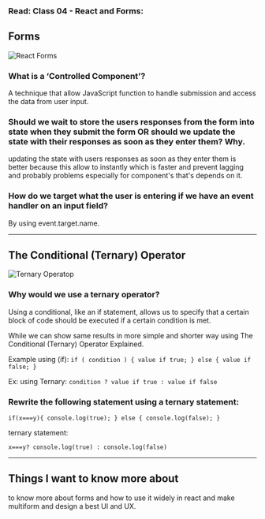 ### Read: Class 04 - React and Forms:

## Forms

![React Forms](https://th.bing.com/th/id/R.258ac2f0b4a2ae2fb2b59de612593269?rik=wTv8AUovTqoW4A&riu=http%3a%2f%2fblog.mycode.website%2fwp-content%2fuploads%2f2017%2f10%2fForm.png&ehk=WslXehvbU3beXokPRRYkM%2bSjeNOJNQSi%2fjetwQ2foMc%3d&risl=&pid=ImgRaw)

### **What is a ‘Controlled Component’?**

A technique that allow JavaScript function to handle submission and access the data from user input.

### **Should we wait to store the users responses from the form into state when they submit the form OR should we update the state with their responses as soon as they enter them? Why.**

updating the state with users responses as soon as they enter them is better because this allow to instantly which is faster and prevent lagging and probably problems especially for component's that's depends on it.

### **How do we target what the user is entering if we have an event handler on an input field?**

By using event.target.name.

---

## The Conditional (Ternary) Operator

![Ternary Operatop](https://errorfreeprogram.com/wp-content/uploads/2020/11/ternary.png)

### **Why would we use a ternary operator?**

Using a conditional, like an if statement, allows us to specify that a certain block of code should be executed if a certain condition is met.

While we can show same results in more simple and shorter way using The Conditional (Ternary) Operator Explained.

Example using (if):
`if ( condition ) { value if true; } else { value if false; }`

Ex: using Ternary:
`condition ? value if true : value if false`

### **Rewrite the following statement using a ternary statement:**

`if(x===y){ console.log(true); } else { console.log(false); }`

ternary statement:

`x===y? console.log(true) : console.log(false)`

---

## Things I want to know more about

to know more about forms and how to use it widely in react and make multiform and design a best UI and UX.
